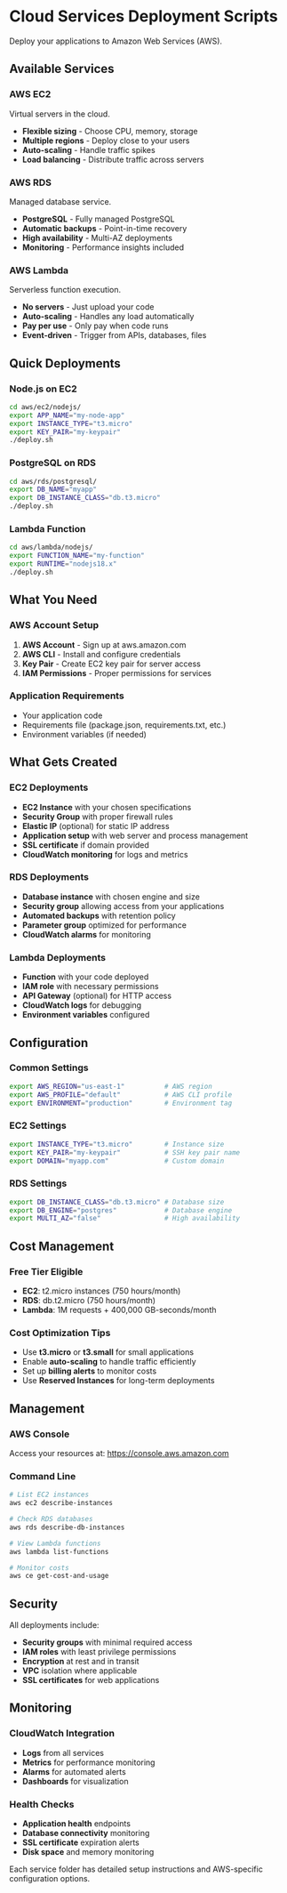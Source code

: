 # Cloud Services Deployment Scripts

Deploy your applications to Amazon Web Services (AWS).

## Available Services

### AWS EC2
Virtual servers in the cloud.
- **Flexible sizing** - Choose CPU, memory, storage
- **Multiple regions** - Deploy close to your users
- **Auto-scaling** - Handle traffic spikes
- **Load balancing** - Distribute traffic across servers

### AWS RDS
Managed database service.
- **PostgreSQL** - Fully managed PostgreSQL
- **Automatic backups** - Point-in-time recovery
- **High availability** - Multi-AZ deployments
- **Monitoring** - Performance insights included

### AWS Lambda
Serverless function execution.
- **No servers** - Just upload your code
- **Auto-scaling** - Handles any load automatically
- **Pay per use** - Only pay when code runs
- **Event-driven** - Trigger from APIs, databases, files

## Quick Deployments

### Node.js on EC2
```bash
cd aws/ec2/nodejs/
export APP_NAME="my-node-app"
export INSTANCE_TYPE="t3.micro"
export KEY_PAIR="my-keypair"
./deploy.sh
```

### PostgreSQL on RDS
```bash
cd aws/rds/postgresql/
export DB_NAME="myapp"
export DB_INSTANCE_CLASS="db.t3.micro"
./deploy.sh
```

### Lambda Function
```bash
cd aws/lambda/nodejs/
export FUNCTION_NAME="my-function"
export RUNTIME="nodejs18.x"
./deploy.sh
```

## What You Need

### AWS Account Setup
1. **AWS Account** - Sign up at aws.amazon.com
2. **AWS CLI** - Install and configure credentials
3. **Key Pair** - Create EC2 key pair for server access
4. **IAM Permissions** - Proper permissions for services

### Application Requirements
- Your application code
- Requirements file (package.json, requirements.txt, etc.)
- Environment variables (if needed)

## What Gets Created

### EC2 Deployments
- **EC2 Instance** with your chosen specifications
- **Security Group** with proper firewall rules
- **Elastic IP** (optional) for static IP address
- **Application setup** with web server and process management
- **SSL certificate** if domain provided
- **CloudWatch monitoring** for logs and metrics

### RDS Deployments
- **Database instance** with chosen engine and size
- **Security group** allowing access from your applications
- **Automated backups** with retention policy
- **Parameter group** optimized for performance
- **CloudWatch alarms** for monitoring

### Lambda Deployments
- **Function** with your code deployed
- **IAM role** with necessary permissions
- **API Gateway** (optional) for HTTP access
- **CloudWatch logs** for debugging
- **Environment variables** configured

## Configuration

### Common Settings
```bash
export AWS_REGION="us-east-1"          # AWS region
export AWS_PROFILE="default"           # AWS CLI profile
export ENVIRONMENT="production"        # Environment tag
```

### EC2 Settings
```bash
export INSTANCE_TYPE="t3.micro"        # Instance size
export KEY_PAIR="my-keypair"           # SSH key pair name
export DOMAIN="myapp.com"              # Custom domain
```

### RDS Settings
```bash
export DB_INSTANCE_CLASS="db.t3.micro" # Database size
export DB_ENGINE="postgres"            # Database engine
export MULTI_AZ="false"                # High availability
```

## Cost Management

### Free Tier Eligible
- **EC2**: t2.micro instances (750 hours/month)
- **RDS**: db.t2.micro (750 hours/month)
- **Lambda**: 1M requests + 400,000 GB-seconds/month

### Cost Optimization Tips
- Use **t3.micro** or **t3.small** for small applications
- Enable **auto-scaling** to handle traffic efficiently
- Set up **billing alerts** to monitor costs
- Use **Reserved Instances** for long-term deployments

## Management

### AWS Console
Access your resources at: https://console.aws.amazon.com

### Command Line
```bash
# List EC2 instances
aws ec2 describe-instances

# Check RDS databases
aws rds describe-db-instances

# View Lambda functions
aws lambda list-functions

# Monitor costs
aws ce get-cost-and-usage
```

## Security

All deployments include:
- **Security groups** with minimal required access
- **IAM roles** with least privilege permissions
- **Encryption** at rest and in transit
- **VPC** isolation where applicable
- **SSL certificates** for web applications

## Monitoring

### CloudWatch Integration
- **Logs** from all services
- **Metrics** for performance monitoring
- **Alarms** for automated alerts
- **Dashboards** for visualization

### Health Checks
- **Application health** endpoints
- **Database connectivity** monitoring
- **SSL certificate** expiration alerts
- **Disk space** and memory monitoring

Each service folder has detailed setup instructions and AWS-specific configuration options.
